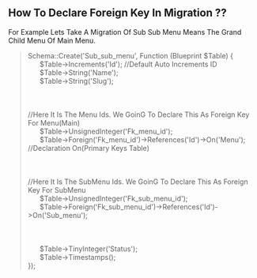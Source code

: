 
<div style="margin:0 auto;display: table; text-transform:capitalize;">
	<h2>How to Declare Foreign Key In Migration ??</h2>
	<p>For Example Lets take A migration Of Sub Sub menu means The Grand child menu of Main menu.</p>
	<blockquote>
		Schema::create('sub_sub_menu', function (Blueprint $table) {<br />
			&nbsp;&nbsp;&nbsp;&nbsp;&nbsp;&nbsp;$table->increments('id'); //Default Auto increments ID <br />
			&nbsp;&nbsp;&nbsp;&nbsp;&nbsp;&nbsp;$table->string('name'); <br />
			&nbsp;&nbsp;&nbsp;&nbsp;&nbsp;&nbsp;$table->string('slug'); <br />
			</br></br></br>
			//here it is The Menu ids. we goinG to declare this as Foreign key for Menu(Main) </br>
			&nbsp;&nbsp;&nbsp;&nbsp;&nbsp;&nbsp;$table->unsignedInteger('fk_menu_id'); <br />
			&nbsp;&nbsp;&nbsp;&nbsp;&nbsp;&nbsp;$table->foreign('fk_menu_id')->references('id')->on('menu'); //Declaration on(Primary keys Table)<br />
			</br></br></br>
			//here it is The SubMenu ids. we goinG to declare this as Foreign key for SubMenu </br>
			&nbsp;&nbsp;&nbsp;&nbsp;&nbsp;&nbsp;$table->unsignedInteger('fk_sub_menu_id'); <br />
			&nbsp;&nbsp;&nbsp;&nbsp;&nbsp;&nbsp;$table->foreign('fk_sub_menu_id')->references('id')->on('sub_menu'); <br />
			</br></br></br>
			&nbsp;&nbsp;&nbsp;&nbsp;&nbsp;&nbsp;$table->tinyInteger('status'); <br />
			&nbsp;&nbsp;&nbsp;&nbsp;&nbsp;&nbsp;$table->timestamps(); <br />
		});
	<br />
	</blockquote>
</div>